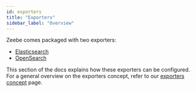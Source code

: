```yaml
---
id: exporters
title: "Exporters"
sidebar_label: "Overview"
---
```


Zeebe comes packaged with two exporters:

- [Elasticsearch](elasticsearch-exporter.md)
- [OpenSearch](opensearch-exporter.md)

This section of the docs explains how these exporters can be configured. For a general overview on the exporters concept, refer to our [exporters concept](../../concepts/exporters.md) page.
